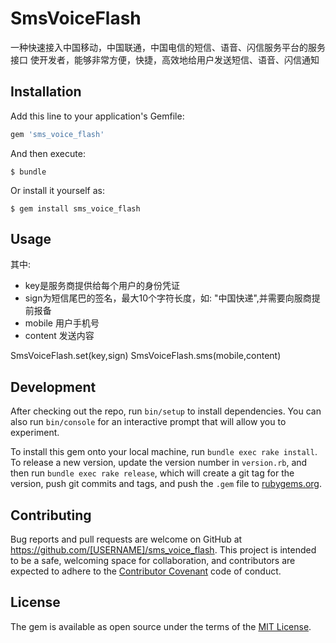 # SmsVoiceFlash

一种快速接入中国移动，中国联通，中国电信的短信、语音、闪信服务平台的服务接口
使开发者，能够非常方便，快捷，高效地给用户发送短信、语音、闪信通知

## Installation

Add this line to your application's Gemfile:

```ruby
gem 'sms_voice_flash'
```

And then execute:

    $ bundle

Or install it yourself as:

    $ gem install sms_voice_flash

## Usage

其中:
- key是服务商提供给每个用户的身份凭证
- sign为短信尾巴的签名，最大10个字符长度，如: "中国快递",并需要向服商提前报备
- mobile 用户手机号
- content 发送内容

SmsVoiceFlash.set(key,sign)
SmsVoiceFlash.sms(mobile,content)

## Development

After checking out the repo, run `bin/setup` to install dependencies. You can also run `bin/console` for an interactive prompt that will allow you to experiment.

To install this gem onto your local machine, run `bundle exec rake install`. To release a new version, update the version number in `version.rb`, and then run `bundle exec rake release`, which will create a git tag for the version, push git commits and tags, and push the `.gem` file to [rubygems.org](https://rubygems.org).

## Contributing

Bug reports and pull requests are welcome on GitHub at https://github.com/[USERNAME]/sms_voice_flash. This project is intended to be a safe, welcoming space for collaboration, and contributors are expected to adhere to the [Contributor Covenant](http://contributor-covenant.org) code of conduct.


## License

The gem is available as open source under the terms of the [MIT License](http://opensource.org/licenses/MIT).

